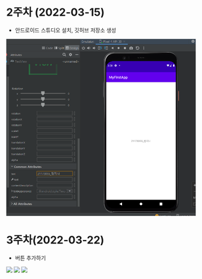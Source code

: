 # 2주차 (2022-03-15)
  - 안드로이드 스튜디오 설치, 깃허브 저장소 생성

  <img width="" height="" src="./pic/2주차.PNG"></img>
  
# 3주차(2022-03-22)
  - 버튼 추가하기

  <img width="" height="" src="./pic/3주차.png"></img>
  <img width="" height="" src="./pic/3주차.png"></img>
  <img width="" height="" src="./pic/3주차.png"></img>
